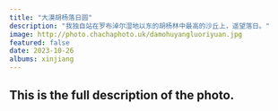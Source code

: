 ```yaml
---
title: "大漠胡杨落日圆"
description: "我独自站在罗布淖尔湿地以东的胡杨林中最高的沙丘上，遥望落日。"
image: http://photo.chachaphoto.uk/damohuyangluoriyuan.jpg
featured: false
date: 2023-10-26
albums: xinjiang
---
```


## This is the full description of the photo.
